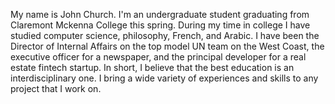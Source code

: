 My name is John Church. I'm an undergraduate student graduating from Claremont Mckenna College this spring. During my time in college I have studied computer science, philosophy, French, and Arabic. I have been the 
Director of Internal Affairs on the top model UN team on the West Coast, the executive officer for a newspaper, and the principal developer for a real estate fintech startup. In short, I believe that the best education is an interdisciplinary one. I bring a wide variety of experiences and skills to any project that I work on. 